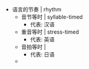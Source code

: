 - 语言的节奏 | rhythm
	- 音节等时 | syllable-timed
		- 代表: 汉语
	- 重音等时 | stress-timed
		- 代表: 英语
	- 音拍等时 |
		- 代表: 日语
	-